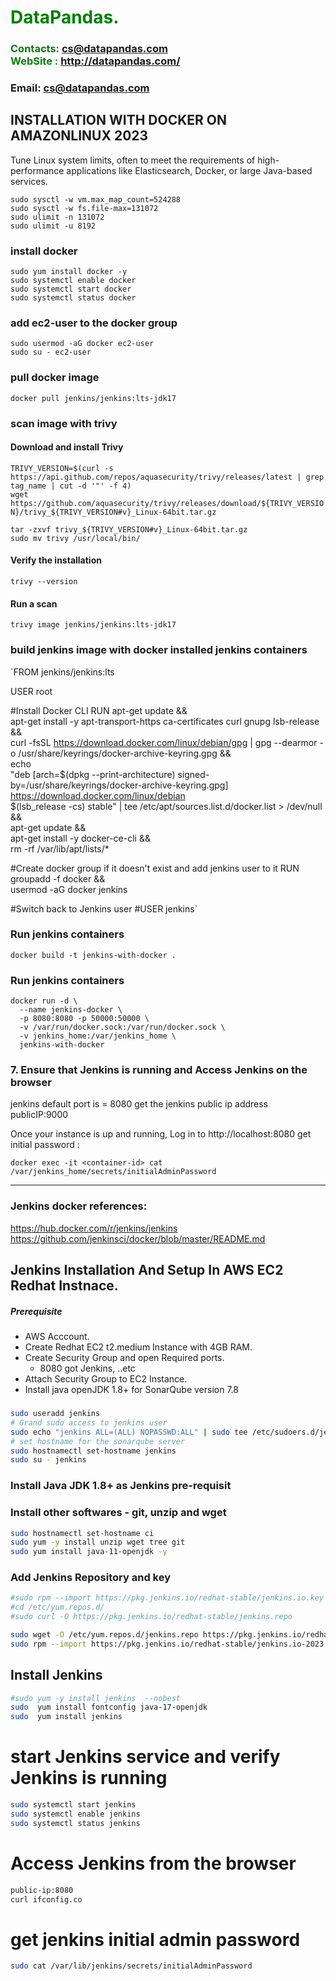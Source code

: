 #  **<span style="color:green">DataPandas.</span>**
### **<span style="color:green">Contacts: cs@datapandas.com<br> WebSite : <http://datapandas.com/></span>**
### **Email: cs@datapandas.com**

## INSTALLATION WITH DOCKER ON AMAZONLINUX 2023
 Tune Linux system limits, often to meet the requirements of high-performance applications like Elasticsearch, Docker, or large Java-based services. 
 
`sudo sysctl -w vm.max_map_count=524288`    
`sudo sysctl -w fs.file-max=131072`   
`sudo ulimit -n 131072`  
`sudo ulimit -u 8192`  

### install docker  
`sudo yum install docker -y`  
`sudo systemctl enable docker`     
`sudo systemctl start docker`    
`sudo systemctl status docker`   

### add ec2-user to the docker group  
`sudo usermod -aG docker ec2-user`  
`sudo su - ec2-user`  


### pull docker image  
`docker pull jenkins/jenkins:lts-jdk17`  

### scan image with trivy   
#### Download and install Trivy  
`TRIVY_VERSION=$(curl -s https://api.github.com/repos/aquasecurity/trivy/releases/latest | grep tag_name | cut -d '"' -f 4)`  
`wget https://github.com/aquasecurity/trivy/releases/download/${TRIVY_VERSION}/trivy_${TRIVY_VERSION#v}_Linux-64bit.tar.gz`  

`tar -zxvf trivy_${TRIVY_VERSION#v}_Linux-64bit.tar.gz`   
`sudo mv trivy /usr/local/bin/`   


#### Verify the installation
`trivy --version`   

#### Run a scan   
`trivy image jenkins/jenkins:lts-jdk17`  

### build jenkins image with docker installed jenkins containers  
`FROM jenkins/jenkins:lts

USER root

#Install Docker CLI
RUN apt-get update && \
    apt-get install -y apt-transport-https ca-certificates curl gnupg lsb-release && \
    curl -fsSL https://download.docker.com/linux/debian/gpg | gpg --dearmor -o /usr/share/keyrings/docker-archive-keyring.gpg && \
    echo \
    "deb [arch=$(dpkg --print-architecture) signed-by=/usr/share/keyrings/docker-archive-keyring.gpg] \
    https://download.docker.com/linux/debian \
    $(lsb_release -cs) stable" | tee /etc/apt/sources.list.d/docker.list > /dev/null && \
    apt-get update && \
    apt-get install -y docker-ce-cli && \
    rm -rf /var/lib/apt/lists/*

#Create docker group if it doesn't exist and add jenkins user to it
RUN groupadd -f docker && \
    usermod -aG docker jenkins

#Switch back to Jenkins user
#USER jenkins`

### Run jenkins containers
`docker build -t jenkins-with-docker .`
### Run jenkins containers  
```shell
docker run -d \
  --name jenkins-docker \
  -p 8080:8080 -p 50000:50000 \
  -v /var/run/docker.sock:/var/run/docker.sock \
  -v jenkins_home:/var/jenkins_home \
  jenkins-with-docker
```

### 7. Ensure that Jenkins is running and Access Jenkins on the browser
 jenkins default port is = 8080
 get the jenkins public ip address 
 publicIP:9000

Once your instance is up and running, Log in to http://localhost:8080 
get initial password :

`docker exec -it <container-id> cat /var/jenkins_home/secrets/initialAdminPassword`

------------------
### Jenkins docker references:  
https://hub.docker.com/r/jenkins/jenkins   
https://github.com/jenkinsci/docker/blob/master/README.md    



## Jenkins Installation And Setup In AWS EC2 Redhat Instnace.
##### Prerequisite
+ AWS Acccount.
+ Create Redhat EC2 t2.medium Instance with 4GB RAM.
+ Create Security Group and open Required ports.
   + 8080 got Jenkins, ..etc
+ Attach Security Group to EC2 Instance.
+ Install java openJDK 1.8+ for SonarQube version 7.8

### 
``` sh
sudo useradd jenkins
# Grand sudo access to jenkins user
sudo echo "jenkins ALL=(ALL) NOPASSWD:ALL" | sudo tee /etc/sudoers.d/jenkins
# set hostname for the sonarqube server
sudo hostnamectl set-hostname jenkins 
sudo su - jenkins
```
### Install Java JDK 1.8+ as Jenkins pre-requisit
### Install other softwares - git, unzip and wget

``` sh
sudo hostnamectl set-hostname ci
sudo yum -y install unzip wget tree git
sudo yum install java-11-openjdk -y
```
###  Add Jenkins Repository and key
```sh
#sudo rpm --import https://pkg.jenkins.io/redhat-stable/jenkins.io.key
#cd /etc/yum.repos.d/
#sudo curl -O https://pkg.jenkins.io/redhat-stable/jenkins.repo

sudo wget -O /etc/yum.repos.d/jenkins.repo https://pkg.jenkins.io/redhat-stable/jenkins.repo
sudo rpm --import https://pkg.jenkins.io/redhat-stable/jenkins.io-2023.key

```

## Install Jenkins
```sh
#sudo yum -y install jenkins  --nobest
sudo  yum install fontconfig java-17-openjdk
sudo  yum install jenkins
```
# start Jenkins  service and verify Jenkins is running
```sh
sudo systemctl start jenkins
sudo systemctl enable jenkins
sudo systemctl status jenkins
```
# Access Jenkins from the browser
```sh
public-ip:8080
curl ifconfig.co 
```
# get jenkins initial admin password
```sh
sudo cat /var/lib/jenkins/secrets/initialAdminPassword
```


